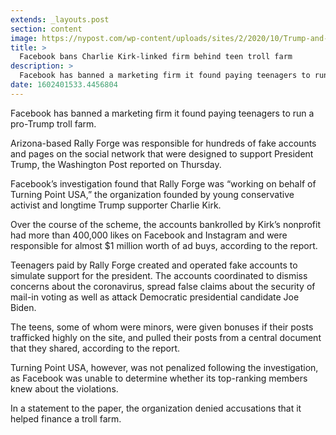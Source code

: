 ```yaml
--- 
extends: _layouts.post 
section: content 
image: https://nypost.com/wp-content/uploads/sites/2/2020/10/Trump-and-Charlie-Kirk.jpg?quality=90&strip=all&w=1200 
title: > 
  Facebook bans Charlie Kirk-linked firm behind teen troll farm 
description: > 
  Facebook has banned a marketing firm it found paying teenagers to run a pro-Trump troll farm.Arizona-based Rally Forge was responsible for hundreds of fake accounts and pages on the social network that were designed to support President Trump, the Washington Post reported on Thursday.Facebook’s investigation found that Rally Forge was “working on behalf of Turning Point USA,” the organization founded by young conservative activist and longtime Trump supporter Charlie Kirk.Teenagers paid by Rally Forge created and operated fake accounts to simulate support for the president.In a statement to the paper, the organization denied accusations that it helped finance a troll farm. 
date: 1602401533.4456804 
--- 
```

Facebook has banned a marketing firm it found paying teenagers to run a pro-Trump troll farm.

Arizona-based Rally Forge was responsible for hundreds of fake accounts and pages on the social network that were designed to support President Trump, the Washington Post reported on Thursday.

Facebook’s investigation found that Rally Forge was “working on behalf of Turning Point USA,” the organization founded by young conservative activist and longtime Trump supporter Charlie Kirk.

Over the course of the scheme, the accounts bankrolled by Kirk’s nonprofit had more than 400,000 likes on Facebook and Instagram and were responsible for almost $1 million worth of ad buys, according to the report.

Teenagers paid by Rally Forge created and operated fake accounts to simulate support for the president. The accounts coordinated to dismiss concerns about the coronavirus, spread false claims about the security of mail-in voting as well as attack Democratic presidential candidate Joe Biden.

The teens, some of whom were minors, were given bonuses if their posts trafficked highly on the site, and pulled their posts from a central document that they shared, according to the report.

Turning Point USA, however, was not penalized following the investigation, as Facebook was unable to determine whether its top-ranking members knew about the violations.

In a statement to the paper, the organization denied accusations that it helped finance a troll farm.